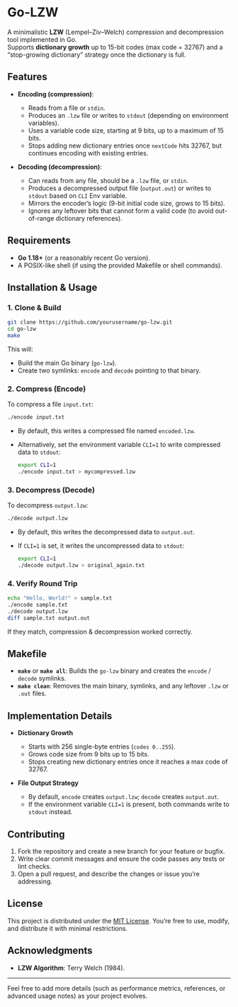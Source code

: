 
# Go-LZW

A minimalistic **LZW** (Lempel–Ziv–Welch) compression and decompression tool implemented in Go.  
Supports **dictionary growth** up to 15-bit codes (max code = 32767) and a “stop-growing dictionary” strategy once the dictionary is full.

## Features

- **Encoding (compression)**:
  - Reads from a file or `stdin`.
  - Produces an `.lzw` file or writes to `stdout` (depending on environment variables).
  - Uses a variable code size, starting at 9 bits, up to a maximum of 15 bits.
  - Stops adding new dictionary entries once `nextCode` hits 32767, but continues encoding with existing entries.

- **Decoding (decompression)**:
  - Can reads from any file, should be a `.lzw` file, or `stdin`.
  - Produces a decompressed output file (`output.out`) or writes to `stdout` based on `CLI` Env variable.
  - Mirrors the encoder’s logic (9-bit initial code size, grows to 15 bits).
  - Ignores any leftover bits that cannot form a valid code (to avoid out-of-range dictionary references).

## Requirements

- **Go 1.18+** (or a reasonably recent Go version).
- A POSIX-like shell (if using the provided Makefile or shell commands).

## Installation & Usage

### 1. Clone & Build

```bash
git clone https://github.com/yourusername/go-lzw.git
cd go-lzw
make
```

This will:
- Build the main Go binary (`go-lzw`).
- Create two symlinks: `encode` and `decode` pointing to that binary.

### 2. Compress (Encode)

To compress a file `input.txt`:

```bash
./encode input.txt
```

- By default, this writes a compressed file named `encoded.lzw`.
- Alternatively, set the environment variable `CLI=1` to write compressed data to `stdout`:

  ```bash
  export CLI=1
  ./encode input.txt > mycompressed.lzw
  ```

### 3. Decompress (Decode)

To decompress `output.lzw`:

```bash
./decode output.lzw
```

- By default, this writes the decompressed data to `output.out`.
- If `CLI=1` is set, it writes the uncompressed data to `stdout`:

  ```bash
  export CLI=1
  ./decode output.lzw > original_again.txt
  ```

### 4. Verify Round Trip

```bash
echo "Hello, World!" > sample.txt
./encode sample.txt
./decode output.lzw
diff sample.txt output.out
```

If they match, compression & decompression worked correctly.

## Makefile

- **`make`** or **`make all`**: Builds the `go-lzw` binary and creates the `encode` / `decode` symlinks.
- **`make clean`**: Removes the main binary, symlinks, and any leftover `.lzw` or `.out` files.

## Implementation Details

- **Dictionary Growth**  
  - Starts with 256 single-byte entries (`codes 0..255`).  
  - Grows code size from 9 bits up to 15 bits.  
  - Stops creating new dictionary entries once it reaches a max code of 32767.

- **File Output Strategy**  
  - By default, `encode` creates `output.lzw`; `decode` creates `output.out`.  
  - If the environment variable `CLI=1` is present, both commands write to `stdout` instead.

## Contributing

1. Fork the repository and create a new branch for your feature or bugfix.
2. Write clear commit messages and ensure the code passes any tests or lint checks.
3. Open a pull request, and describe the changes or issue you’re addressing.

## License

This project is distributed under the [MIT License](LICENSE). You’re free to use, modify, and distribute it with minimal restrictions.

## Acknowledgments

- **LZW Algorithm**: Terry Welch (1984).

---

Feel free to add more details (such as performance metrics, references, or advanced usage notes) as your project evolves.
